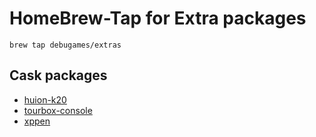 # HomeBrew-Tap for Extra packages

```shell
brew tap debugames/extras
```

## Cask packages
- [huion-k20](https://www.huion.com/jp/index.php?m=content&c=index&a=lists&catid=16&myform=1&down_title=k20)
- [tourbox-console](https://www.tourboxtech.com/downloads)
- [xppen](https://www.xp-pen.com/download/ack05.html)
